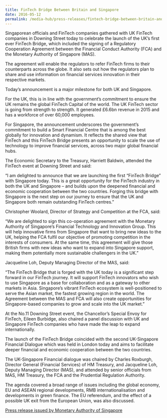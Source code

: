 ```yaml
---
title: FinTech Bridge Between Britain and Singapore
date: 2016-05-12
permalink: /media-hub/press-releases/fintech-bridge-between-britain-and-singapore
---
```

Singaporean officials and FinTech companies gathered with UK FinTech companies in Downing Street today to celebrate the launch of the UK’s first ever FinTech Bridge, which included the signing of a Regulatory Cooperation Agreement between the Financial Conduct Authority (FCA) and the Monetary Authority of Singapore (MAS).

The agreement will enable the regulators to refer FinTech firms to their counterparts across the globe. It also sets out how the regulators plan to share and use information on financial services innovation in their respective markets.

Today’s announcement is a major milestone for both UK and Singapore.

For the UK, this is in line with the government’s commitment to ensure the UK remains the global FinTech Capital of the world. The UK FinTech sector is going from strength to strength. It generated £6.6bn revenue in 2015 and has a workforce of over 60,000 employees.

For Singapore, the announcement underscores the government’s commitment to build a Smart Financial Centre that is among the best globally for innovation and dynamism. It reflects the shared view that FinTech and this FinTech Bridge presents an opportunity to scale the use of technology to improve financial services, across two major global financial hubs.

The Economic Secretary to the Treasury, Harriett Baldwin, attended the FinTech event at Downing Street and said:

“I am delighted to announce that we are launching the first “FinTech Bridge” with Singapore today. This is a great opportunity for the FinTech industry in both the UK and Singapore – and builds upon the deepened financial and economic cooperation between the two countries. Forging this bridge with Singapore is the next step on our journey to ensure that the UK and Singapore both remain outstanding FinTech centres.”

Christopher Woolard, Director of Strategy and Competition at the FCA, said:

“We are delighted to sign this co-operation agreement with the Monetary Authority of Singapore’s Financial Technology and Innovation Group. This will help innovative firms from Singapore that want to bring new ideas to the UK, helping the FCA fulfil our objective of promoting competition in the interests of consumers. At the same time, this agreement will give those British firms with new ideas who want to expand into Singapore support, making them potentially more sustainable challengers in the UK.”

Jacqueline Loh, Deputy Managing Director of the MAS, said:

“The FinTech Bridge that is forged with the UK today is a significant step forward in our FinTech journey. It will support FinTech innovators who wish to use Singapore as a base for collaboration and as a gateway to other markets in Asia. Singapore’s vibrant FinTech ecosystem is well-positioned to serve the Asian market, the fastest growing region in the world. The Agreement between the MAS and FCA will also create opportunities for Singapore-based companies to grow and scale into the UK market.”

At the No.11 Downing Street event, the Chancellor’s Special Envoy for FinTech, Eileen Burbidge, also chaired a panel discussion with UK and Singapore FinTech companies who have made the leap to expand internationally.

The launch of the FinTech Bridge coincided with the second UK-Singapore Financial Dialogue which was held in London today and aims to facilitate deeper financial and economic cooperation between the two countries.

The UK-Singapore Financial dialogue was chaired by Charles Roxburgh, Director General (Financial Services) of HM Treasury, and Jacqueline Loh, Deputy Managing Director (MAS), and attended by senior officials from MAS, HM Treasury, the FCA and the Prudential Regulation Authority.

The agenda covered a broad range of issues including the global economy, EU and ASEAN regional developments, RMB internationalisation and developments in green finance. The EU referendum, and the effect of a possible UK exit from the European Union, was also discussed.

[Press release issued by Monetary Authority of Singapore](https://www.mas.gov.sg/news/media-releases/2016/first-ever-fintech-bridge-established-between-britain-and-singapore)
